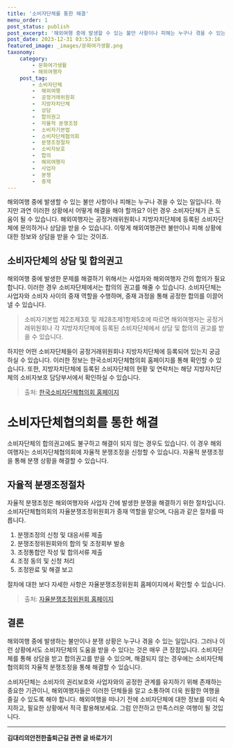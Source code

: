 ```yaml
---
title: '소비자단체를 통한 해결'
menu_order: 1
post_status: publish
post_excerpt: '해외여행 중에 발생할 수 있는 불만 사항이나 피해는 누구나 겪을 수 있는 일입니다. 하지만 과연 이러한 상황에서 어떻게 해결을 해야 할까요  이런 경우 소비자단체가 큰 도움이 될 수 있습니다. 해외여행자는 공정거래위원회나 지방자치단체에 등록된 소비자단체에 문의하거나 상담을 받을 수 있습니다. 이렇게 해외여행관련 불만이나 피해 상황에 대한 정보와 상담을 받을 수 있는 것이죠.'
post_date: 2023-12-31 03:53:16
featured_image: _images/문화여가생활.png
taxonomy:
    category:
        - 문화여가생활
        - 해외여행자
    post_tag:
        - 소비자단체
        -  해외여행
        -  공정거래위원회
        -  지방자치단체
        -  상담
        -  합의권고
        -  자율적 분쟁조정
        -  소비자기본법
        -  소비자단체협의회
        -  분쟁조정절차
        -  소비자보호
        -  합의
        -  해외여행자
        -  사업자
        -  분쟁
        -  중재
---
```


해외여행 중에 발생할 수 있는 불만 사항이나 피해는 누구나 겪을 수 있는 일입니다. 하지만 과연 이러한 상황에서 어떻게 해결을 해야 할까요? 이런 경우 소비자단체가 큰 도움이 될 수 있습니다. 해외여행자는 공정거래위원회나 지방자치단체에 등록된 소비자단체에 문의하거나 상담을 받을 수 있습니다. 이렇게 해외여행관련 불만이나 피해 상황에 대한 정보와 상담을 받을 수 있는 것이죠.

## 소비자단체의 상담 및 합의권고
해외여행 중에 발생한 문제를 해결하기 위해서는 사업자와 해외여행자 간의 합의가 필요합니다. 이러한 경우 소비자단체에서는 합의의 권고를 해줄 수 있습니다. 소비자단체는 사업자와 소비자 사이의 중재 역할을 수행하며, 중재 과정을 통해 공정한 합의를 이끌어낼 수 있습니다.

> 소비자기본법 제2조제3호 및 제28조제1항제5호에 따르면 해외여행자는 공정거래위원회나 각 지방자치단체에 등록된 소비자단체에서 상담 및 합의의 권고를 받을 수 있습니다.

하지만 어떤 소비자단체들이 공정거래위원회나 지방자치단체에 등록되어 있는지 궁금하실 수 있습니다. 이러한 정보는 한국소비자단체협의회 홈페이지를 통해 확인할 수 있습니다. 또한, 지방자치단체에 등록된 소비자단체의 현황 및 연락처는 해당 지방자치단체의 소비자보호 담당부서에서 확인하실 수 있습니다.

> 출처: [한국소비자단체협의회 홈페이지](링크)

# 소비자단체협의회를 통한 해결
소비자단체의 합의권고에도 불구하고 해결이 되지 않는 경우도 있습니다. 이 경우 해외여행자는 소비자단체협의회에 자율적 분쟁조정을 신청할 수 있습니다. 자율적 분쟁조정을 통해 분쟁 상황을 해결할 수 있습니다.

## 자율적 분쟁조정절차
자율적 분쟁조정은 해외여행자와 사업자 간에 발생한 분쟁을 해결하기 위한 절차입니다. 소비자단체협의회의 자율분쟁조정위원회가 중재 역할을 맡으며, 다음과 같은 절차를 따릅니다.

1. 분쟁조정의 신청 및 대응서류 제출
2. 분쟁조정위원회와의 합의 및 조정회부 발송
3. 조정통합안 작성 및 합의서류 제출
4. 조정 동의 및 신청 처리
5. 조정완료 및 해결 보고

절차에 대한 보다 자세한 사항은 자율분쟁조정위원회 홈페이지에서 확인할 수 있습니다.

> 출처: [자율분쟁조정위원회 홈페이지](링크)

## 결론
해외여행 중에 발생하는 불만이나 분쟁 상황은 누구나 겪을 수 있는 일입니다. 그러나 이런 상황에서도 소비자단체의 도움을 받을 수 있다는 것은 매우 큰 장점입니다. 소비자단체를 통해 상담을 받고 합의권고를 받을 수 있으며, 해결되지 않는 경우에는 소비자단체협의회의 자율적 분쟁조정을 통해 해결할 수 있습니다.

소비자단체는 소비자의 권리보호와 사업자와의 공정한 관계를 유지하기 위해 존재하는 중요한 기관이니, 해외여행자들은 이러한 단체들을 알고 소통하여 더욱 원활한 여행을 즐길 수 있도록 해야 합니다. 해외여행을 떠나기 전에 소비자단체에 대한 정보를 미리 숙지하고, 필요한 상황에서 적극 활용해보세요. 그럼 안전하고 만족스러운 여행이 될 것입니다.
<!-- wp:separator -->
<hr class="wp-block-separator has-alpha-channel-opacity"/>
<!-- /wp:separator -->

<!-- wp:group {"backgroundColor":"base","layout":{"type":"constrained"}} -->
<div class="wp-block-group has-base-background-color has-background"><!-- wp:paragraph {"align":"center","fontSize":"medium"} -->
<p class="has-text-align-center has-large-font-size"><strong>김대리의안전한출퇴근길 관련 글 바로가기</strong></p>
<!-- /wp:paragraph -->


<!-- wp:latest-posts
{"categories":[{"id":1794,"count":19,"description":"","link":"https://uknowlaw.com/category/%ea%b9%80%eb%8c%80%eb%a6%ac%ec%9d%98%ec%95%88%ec%a0%84%ed%95%9c%ec%b6%9c%ed%87%b4%ea%b7%bc%ea%b8%b8/","name":"김대리의안전한출퇴근길","slug":"김대리의안전한출퇴근길","taxonomy":"category","parent":0,"meta":[],"_links":{"self":[{"href":"https://uknowlaw.com/wp-json/wp/v2/categories/1794"}],"collection":[{"href":"https://uknowlaw.com/wp-json/wp/v2/categories"}],"about":[{"href":"https://uknowlaw.com/wp-json/wp/v2/taxonomies/category"}],"wp:post_type":[{"href":"https://uknowlaw.com/wp-json/wp/v2/posts?categories=1794"}],"curies":[{"name":"wp","href":"https://api.w.org/{rel}","templated":true}]}}],"postsToShow":100,"excerptLength":28,"postLayout":"grid","columns":2,"featuredImageAlign":"left","featuredImageSizeSlug":"large","fontSize":"small"} /--></div>
<!-- /wp:group -->